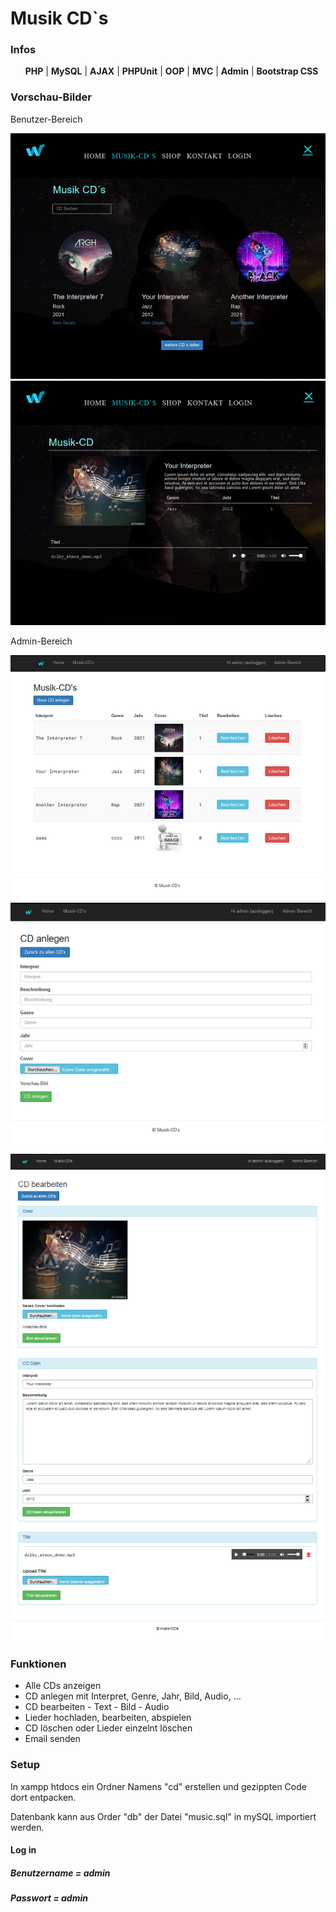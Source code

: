 <h1>Musik CD`s</h1>
<h3>Infos</h3>
<ul>
    <b>PHP</b> | <b>MySQL</b> | <b>AJAX</b> | <b>PHPUnit</b> | <b>OOP</b>  | <b>MVC</b>  | <b>Admin</b> | <b>Bootstrap CSS</b>
</ul>
<h3>Vorschau-Bilder</h3>
<p>Benutzer-Bereich</p>
<img src="public/images/preview_screenshot_cds.png">
<img src="public/images/preview_screenshot_cd.png">
<p>Admin-Bereich</p>
<img src="public/images/preview_screenshot_cds_admin.png">
<img src="public/images/preview_screenshot_add_cd_admin.png">
<img src="public/images/preview_screenshot_edit_cd_admin.png">
<br>
<h3>Funktionen</h3>
<ul>
    <li>Alle CDs anzeigen</li>
    <li>CD anlegen mit Interpret, Genre, Jahr, Bild, Audio, ...</li>
    <li>CD bearbeiten - Text - Bild - Audio</li>
    <li>Lieder hochladen, bearbeiten, abspielen</li>
    <li>CD löschen oder Lieder einzelnt löschen</li>
    <li>Email senden</li>
</ul>
<h3>Setup</h3>
<p>In xampp htdocs ein Ordner Namens "cd" erstellen und gezippten Code dort entpacken.</p>
<p>Datenbank kann aus Order "db" der Datei "music.sql" in mySQL importiert werden.</p>
    <h4>Log in</h4>
    <h5>Benutzername = admin</h5>
    <h5>Passwort = admin</h5>
